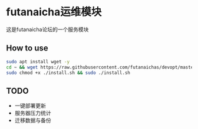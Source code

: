 # futanaicha运维模块
这是futanaicha论坛的一个服务模块

## How to use
```bash
sudo apt install wget -y
cd ~ && wget https://raw.githubusercontent.com/futanaichas/devopt/master/install.sh
sudo chmod +x ./install.sh && sudo ./install.sh
```
## TODO
+ 一键部署更新
+ 服务器压力统计
+ 迁移数据与备份